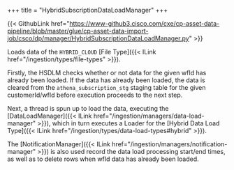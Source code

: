 +++
title = "HybridSubscriptionDataLoadManager"
+++

{{< GithubLink href="https://www-github3.cisco.com/cxe/cp-asset-data-pipeline/blob/master/glue/cp-asset-data-import-job/csco/dp/manager/HybridSubscriptionDataLoadManager.py" >}}

Loads data of the `HYBRID_CLOUD` [File Type]({{< ILink href="/ingestion/types/file-types" >}}).

Firstly, the HSDLM checks whether or not data for the given wfId has already been loaded. If the data has already been loaded, the data is cleared from the `athena_subscription_stg` staging table for the given customerId/wfId before execution proceeds to the next step.

Next, a thread is spun up to load the data, executing the [DataLoadManager]({{< ILink href="/ingestion/managers/data-load-manager" >}}), which in turn executes a Loader for the [Hybrid Data Load Type]({{< ILink href="/ingestion/types/data-load-types#hybrid" >}}).

The [NotificationManager]({{< ILink href="/ingestion/managers/notification-manager" >}}) is also used record the data load processing start/end times, as well as to delete rows when wfId data has already been loaded.
